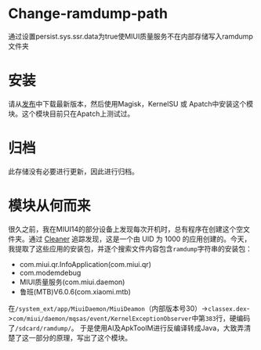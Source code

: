 # Change-ramdump-path
通过设置persist.sys.ssr.data为true使MIUI质量服务不在内部存储写入ramdump文件夹

# 安装
请从[发布](https://github.com/Webpage-gh/Change-ramdump-path/releases/latest)中下载最新版本，然后使用Magisk，KernelSU 或 Apatch中安装这个模块。这个模块目前只在Apatch上测试过。

# 归档
此存储没有必要进行更新，因此进行归档。

# 模块从何而来
很久之前，我在MIUI14的部分设备上发现每次开机时，总有程序在创建这个空文件夹。通过 [Cleaner](https://github.com/MaterialCleaner/MaterialCleaner) 追踪发现，这是一个由 UID 为 1000 的应用创建的。今天，我提取了这些应用的安装包，并逐个搜索文件内容包含`ramdump`字符串的安装包：
- com.miui.qr.InfoApplication(com.miui.qr)
- com.modemdebug
- MIUI质量服务(com.miui.daemon)
- 鲁班(MTB)V6.0.6(com.xiaomi.mtb)

在`/system_ext/app/MiuiDaemon/MiuiDeamon`（内部版本号30）->`classex.dex`->`com/miui/daemon/mqsas/event/KernelExceptionObserver`中第`383`行，硬编码了`/sdcard/ramdump/`。
于是使用AI及ApkToolM进行反编译转成Java，大致弄清楚了这一部分的原理，写出了这个模块。
